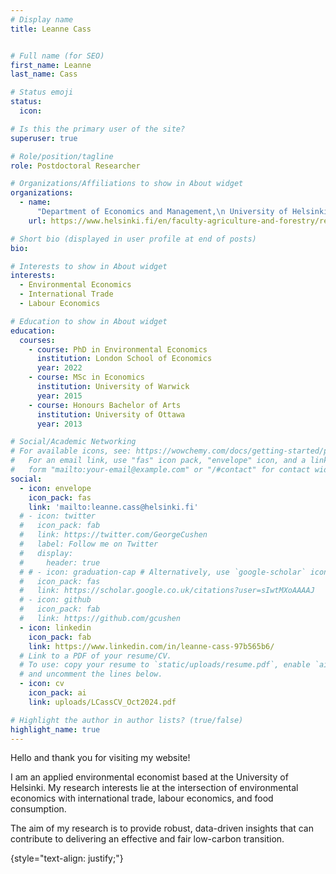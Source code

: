```yaml
---
# Display name
title: Leanne Cass


# Full name (for SEO)
first_name: Leanne
last_name: Cass

# Status emoji
status:
  icon:

# Is this the primary user of the site?
superuser: true

# Role/position/tagline
role: Postdoctoral Researcher

# Organizations/Affiliations to show in About widget
organizations:
  - name:
      "Department of Economics and Management,\n University of Helsinki"
    url: https://www.helsinki.fi/en/faculty-agriculture-and-forestry/research/economics-and-management

# Short bio (displayed in user profile at end of posts)
bio: 

# Interests to show in About widget
interests:
  - Environmental Economics
  - International Trade
  - Labour Economics

# Education to show in About widget
education:
  courses:
    - course: PhD in Environmental Economics
      institution: London School of Economics
      year: 2022
    - course: MSc in Economics
      institution: University of Warwick
      year: 2015
    - course: Honours Bachelor of Arts
      institution: University of Ottawa
      year: 2013

# Social/Academic Networking
# For available icons, see: https://wowchemy.com/docs/getting-started/page-builder/#icons
#   For an email link, use "fas" icon pack, "envelope" icon, and a link in the
#   form "mailto:your-email@example.com" or "/#contact" for contact widget.
social:
  - icon: envelope
    icon_pack: fas
    link: 'mailto:leanne.cass@helsinki.fi'
  # - icon: twitter
  #   icon_pack: fab
  #   link: https://twitter.com/GeorgeCushen
  #   label: Follow me on Twitter
  #   display:
  #     header: true
  # # - icon: graduation-cap # Alternatively, use `google-scholar` icon from `ai` icon pack
  #   icon_pack: fas
  #   link: https://scholar.google.co.uk/citations?user=sIwtMXoAAAAJ
  # - icon: github
  #   icon_pack: fab
  #   link: https://github.com/gcushen
  - icon: linkedin
    icon_pack: fab
    link: https://www.linkedin.com/in/leanne-cass-97b565b6/
  # Link to a PDF of your resume/CV.
  # To use: copy your resume to `static/uploads/resume.pdf`, enable `ai` icons in `params.yaml`,
  # and uncomment the lines below.
  - icon: cv
    icon_pack: ai
    link: uploads/LCassCV_Oct2024.pdf

# Highlight the author in author lists? (true/false)
highlight_name: true
---
```


Hello and thank you for visiting my website!

I am an applied environmental economist based at the University of Helsinki. My research interests lie at the intersection of environmental economics with international trade, labour economics, and food consumption.

The aim of my research is to provide robust, data-driven insights that can contribute to delivering an effective and fair low-carbon transition. 

{style="text-align: justify;"}
